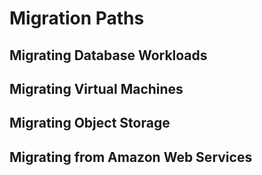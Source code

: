 # Migration Paths
## Migrating Database Workloads
## Migrating Virtual Machines
## Migrating Object Storage
## Migrating from Amazon Web Services